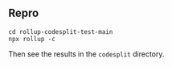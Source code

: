 ## Repro

    cd rollup-codesplit-test-main
    npx rollup -c

Then see the results in the `codesplit` directory.
